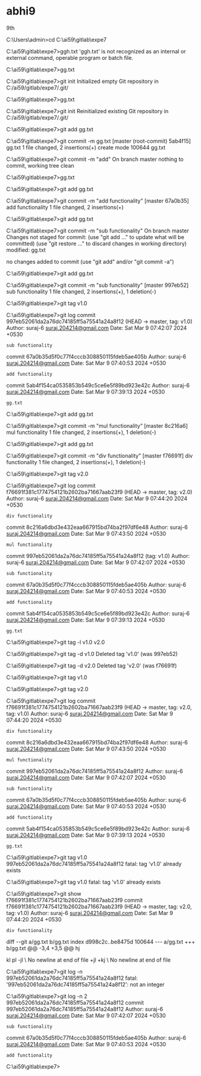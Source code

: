 # abhi9
9th

C:\Users\admin>cd C:\ai59\gitlab\expe7

C:\ai59\gitlab\expe7>ggh.txt
'ggh.txt' is not recognized as an internal or external command,
operable program or batch file.

C:\ai59\gitlab\expe7>gg.txt

C:\ai59\gitlab\expe7>git init
Initialized empty Git repository in C:/ai59/gitlab/expe7/.git/

C:\ai59\gitlab\expe7>gg.txt

C:\ai59\gitlab\expe7>git init
Reinitialized existing Git repository in C:/ai59/gitlab/expe7/.git/

C:\ai59\gitlab\expe7>git add gg.txt

C:\ai59\gitlab\expe7>git commit -m gg.txt
[master (root-commit) 5ab4f15] gg.txt
 1 file changed, 2 insertions(+)
 create mode 100644 gg.txt

C:\ai59\gitlab\expe7>git commit -m "add"
On branch master
nothing to commit, working tree clean

C:\ai59\gitlab\expe7>gg.txt

C:\ai59\gitlab\expe7>git add gg.txt

C:\ai59\gitlab\expe7>git commit -m "add functionality"
[master 67a0b35] add functionality
 1 file changed, 2 insertions(+)

C:\ai59\gitlab\expe7>git add gg.txt

C:\ai59\gitlab\expe7>git commit -m "sub functionality"
On branch master
Changes not staged for commit:
  (use "git add <file>..." to update what will be committed)
  (use "git restore <file>..." to discard changes in working directory)
        modified:   gg.txt

no changes added to commit (use "git add" and/or "git commit -a")

C:\ai59\gitlab\expe7>git add gg.txt

C:\ai59\gitlab\expe7>git commit -m "sub functionality"
[master 997eb52] sub functionality
 1 file changed, 2 insertions(+), 1 deletion(-)

C:\ai59\gitlab\expe7>git tag v1.0

C:\ai59\gitlab\expe7>git log
commit 997eb52061da2a76dc74185ff5a75541a24a8f12 (HEAD -> master, tag: v1.0)
Author: suraj-6 <suraj.204214@gmail.com>
Date:   Sat Mar 9 07:42:07 2024 +0530

    sub functionality

commit 67a0b35d5f0c77f4cccb308850115fdeb5ae405b
Author: suraj-6 <suraj.204214@gmail.com>
Date:   Sat Mar 9 07:40:53 2024 +0530

    add functionality

commit 5ab4f154ca0535853b549c5ce6e5f89bd923e42c
Author: suraj-6 <suraj.204214@gmail.com>
Date:   Sat Mar 9 07:39:13 2024 +0530

    gg.txt

C:\ai59\gitlab\expe7>git add gg.txt

C:\ai59\gitlab\expe7>git commit -m "mul functionality"
[master 8c216a6] mul functionality
 1 file changed, 2 insertions(+), 1 deletion(-)

C:\ai59\gitlab\expe7>git add gg.txt

C:\ai59\gitlab\expe7>git commit -m "div functionality"
[master f76691f] div functionality
 1 file changed, 2 insertions(+), 1 deletion(-)

C:\ai59\gitlab\expe7>git tag v2.0

C:\ai59\gitlab\expe7>git log
commit f76691f381c1774754121b2602ba71667aab23f9 (HEAD -> master, tag: v2.0)
Author: suraj-6 <suraj.204214@gmail.com>
Date:   Sat Mar 9 07:44:20 2024 +0530

    div functionality

commit 8c216a6dbd3e432eaa667915bd74ba2f97df6e48
Author: suraj-6 <suraj.204214@gmail.com>
Date:   Sat Mar 9 07:43:50 2024 +0530

    mul functionality

commit 997eb52061da2a76dc74185ff5a75541a24a8f12 (tag: v1.0)
Author: suraj-6 <suraj.204214@gmail.com>
Date:   Sat Mar 9 07:42:07 2024 +0530

    sub functionality

commit 67a0b35d5f0c77f4cccb308850115fdeb5ae405b
Author: suraj-6 <suraj.204214@gmail.com>
Date:   Sat Mar 9 07:40:53 2024 +0530

    add functionality

commit 5ab4f154ca0535853b549c5ce6e5f89bd923e42c
Author: suraj-6 <suraj.204214@gmail.com>
Date:   Sat Mar 9 07:39:13 2024 +0530

    gg.txt

C:\ai59\gitlab\expe7>git tag -l
v1.0
v2.0

C:\ai59\gitlab\expe7>git tag -d v1.0
Deleted tag 'v1.0' (was 997eb52)

C:\ai59\gitlab\expe7>git tag -d v2.0
Deleted tag 'v2.0' (was f76691f)

C:\ai59\gitlab\expe7>git tag v1.0

C:\ai59\gitlab\expe7>git tag v2.0

C:\ai59\gitlab\expe7>git log
commit f76691f381c1774754121b2602ba71667aab23f9 (HEAD -> master, tag: v2.0, tag: v1.0)
Author: suraj-6 <suraj.204214@gmail.com>
Date:   Sat Mar 9 07:44:20 2024 +0530

    div functionality

commit 8c216a6dbd3e432eaa667915bd74ba2f97df6e48
Author: suraj-6 <suraj.204214@gmail.com>
Date:   Sat Mar 9 07:43:50 2024 +0530

    mul functionality

commit 997eb52061da2a76dc74185ff5a75541a24a8f12
Author: suraj-6 <suraj.204214@gmail.com>
Date:   Sat Mar 9 07:42:07 2024 +0530

    sub functionality

commit 67a0b35d5f0c77f4cccb308850115fdeb5ae405b
Author: suraj-6 <suraj.204214@gmail.com>
Date:   Sat Mar 9 07:40:53 2024 +0530

    add functionality

commit 5ab4f154ca0535853b549c5ce6e5f89bd923e42c
Author: suraj-6 <suraj.204214@gmail.com>
Date:   Sat Mar 9 07:39:13 2024 +0530

    gg.txt

C:\ai59\gitlab\expe7>git tag v1.0 997eb52061da2a76dc74185ff5a75541a24a8f12
fatal: tag 'v1.0' already exists

C:\ai59\gitlab\expe7>git tag v1.0
fatal: tag 'v1.0' already exists

C:\ai59\gitlab\expe7>git show f76691f381c1774754121b2602ba71667aab23f9
commit f76691f381c1774754121b2602ba71667aab23f9 (HEAD -> master, tag: v2.0, tag: v1.0)
Author: suraj-6 <suraj.204214@gmail.com>
Date:   Sat Mar 9 07:44:20 2024 +0530

    div functionality

diff --git a/gg.txt b/gg.txt
index d998c2c..be8475d 100644
--- a/gg.txt
+++ b/gg.txt
@@ -3,4 +3,5 @@ hj

 kl
 pl
-jl
\ No newline at end of file
+jl
+kj
\ No newline at end of file

C:\ai59\gitlab\expe7>git log -n 997eb52061da2a76dc74185ff5a75541a24a8f12
fatal: '997eb52061da2a76dc74185ff5a75541a24a8f12': not an integer

C:\ai59\gitlab\expe7>git log -n 2 997eb52061da2a76dc74185ff5a75541a24a8f12
commit 997eb52061da2a76dc74185ff5a75541a24a8f12
Author: suraj-6 <suraj.204214@gmail.com>
Date:   Sat Mar 9 07:42:07 2024 +0530

    sub functionality

commit 67a0b35d5f0c77f4cccb308850115fdeb5ae405b
Author: suraj-6 <suraj.204214@gmail.com>
Date:   Sat Mar 9 07:40:53 2024 +0530

    add functionality

C:\ai59\gitlab\expe7>
